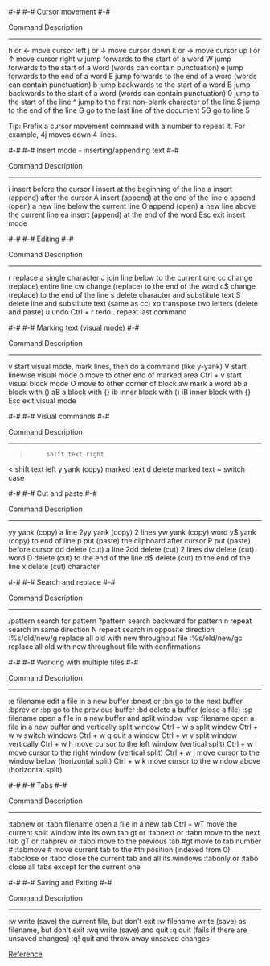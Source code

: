 #-#
#-# Cursor movement
#-#

Command    Description
-------    -----------
h or ←     move cursor left
j or ↓     move cursor down
k or →     move cursor up
l or ↑     move cursor right
w          jump forwards to the start of a word
W          jump forwards to the start of a word (words can contain punctuation)
e          jump forwards to the end of a word
E          jump forwards to the end of a word (words can contain punctuation)
b          jump backwards to the start of a word
B          jump backwards to the start of a word (words can contain punctuation)
0          jump to the start of the line
^          jump to the first non-blank character of the line
$          jump to the end of the line
G          go to the last line of the document
5G         go to line 5

Tip: Prefix a cursor movement command with a number to repeat it.
     For example, 4j moves down 4 lines.



#-#
#-# Insert mode - inserting/appending text
#-#

Command    Description
-------    -----------
i          insert before the cursor
I          insert at the beginning of the line
a          insert (append) after the cursor
A          insert (append) at the end of the line
o          append (open) a new line below the current line
O          append (open) a new line above the current line
ea         insert (append) at the end of the word
Esc        exit insert mode



#-#
#-# Editing
#-#

Command    Description
-------    -----------
r          replace a single character
J          join line below to the current one
cc         change (replace) entire line
cw         change (replace) to the end of the word
c$         change (replace) to the end of the line
s          delete character and substitute text
S          delete line and substitute text (same as cc)
xp         transpose two letters (delete and paste)
u          undo
Ctrl + r   redo
.          repeat last command



#-#
#-# Marking text (visual mode)
#-#

Command    Description
-------    -----------
v          start visual mode, mark lines, then do a command (like y-yank)
V          start linewise visual mode
o          move to other end of marked area
Ctrl + v   start visual block mode
O          move to other corner of block
aw         mark a word
ab         a block with ()
aB         a block with {}
ib         inner block with ()
iB         inner block with {}
Esc        exit visual mode



#-#
#-# Visual commands
#-#

Command    Description
-------    -----------
>          shift text right
<          shift text left
y          yank (copy) marked text
d          delete marked text
~          switch case



#-#
#-# Cut and paste
#-#

Command    Description
-------    -----------
yy         yank (copy) a line
2yy        yank (copy) 2 lines
yw         yank (copy) word
y$         yank (copy) to end of line
p          put (paste) the clipboard after cursor
P          put (paste) before cursor
dd         delete (cut) a line
2dd        delete (cut) 2 lines
dw         delete (cut) word
D          delete (cut) to the end of the line
d$         delete (cut) to the end of the line
x          delete (cut) character



#-#
#-# Search and replace
#-#

Command           Description
-------           -----------
/pattern          search for pattern
?pattern          search backward for pattern
n                 repeat search in same direction
N                 repeat search in opposite direction
:%s/old/new/g     replace all old with new throughout file
:%s/old/new/gc    replace all old with new throughout file with confirmations



#-#
#-# Working with multiple files
#-#

Command          Description
-------          -----------
:e filename      edit a file in a new buffer
:bnext or :bn    go to the next buffer
:bprev or :bp    go to the previous buffer
:bd              delete a buffer (close a file)
:sp filename     open a file in a new buffer and split window
:vsp filename    open a file in a new buffer and vertically split window
Ctrl + w s       split window
Ctrl + w w       switch windows
Ctrl + w q       quit a window
Ctrl + w v       split window vertically
Ctrl + w h       move cursor to the left window (vertical split)
Ctrl + w l       move cursor to the right window (vertical split)
Ctrl + w j       move cursor to the window below (horizontal split)
Ctrl + w k       move cursor to the window above (horizontal split)



#-#
#-# Tabs
#-#

Command                      Description
-------                      -----------
:tabnew or :tabn filename    open a file in a new tab
Ctrl + wT                    move the current split window into its own tab
gt or :tabnext or :tabn      move to the next tab
gT or :tabprev or :tabp      move to the previous tab
#gt                          move to tab number #
:tabmove #                   move current tab to the #th position (indexed from 0)
:tabclose or :tabc           close the current tab and all its windows
:tabonly or :tabo            close all tabs except for the current one



#-#
#-# Saving and Exiting
#-#

Command        Description
-------        -----------
:w             write (save) the current file, but don't exit
:w filename    write (save) as filename, but don't exit
:wq            write (save) and quit
:q             quit (fails if there are unsaved changes)
:q!            quit and throw away unsaved changes

[Reference](https://github.com/vrachieru/cheatsheetu)
